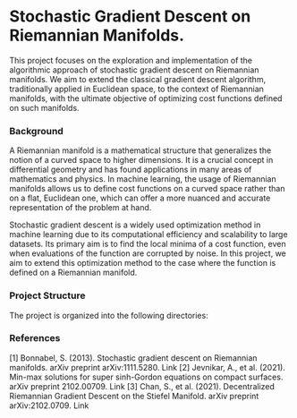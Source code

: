 # Stochastic Gradient Descent on Riemannian Manifolds.

This project focuses on the exploration and implementation of the algorithmic approach of stochastic gradient descent on Riemannian manifolds. We aim to extend the classical gradient descent algorithm, traditionally applied in Euclidean space, to the context of Riemannian manifolds, with the ultimate objective of optimizing cost functions defined on such manifolds.

### Background
A Riemannian manifold is a mathematical structure that generalizes the notion of a curved space to higher dimensions. It is a crucial concept in differential geometry and has found applications in many areas of mathematics and physics. In machine learning, the usage of Riemannian manifolds allows us to define cost functions on a curved space rather than on a flat, Euclidean one, which can offer a more nuanced and accurate representation of the problem at hand.

Stochastic gradient descent is a widely used optimization method in machine learning due to its computational efficiency and scalability to large datasets. Its primary aim is to find the local minima of a cost function, even when evaluations of the function are corrupted by noise. In this project, we aim to extend this optimization method to the case where the function is defined on a Riemannian manifold.

### Project Structure
The project is organized into the following directories:




### References
[1] Bonnabel, S. (2013). Stochastic gradient descent on Riemannian manifolds. arXiv preprint arXiv:1111.5280. Link
[2] Jevnikar, A., et al. (2021). Min-max solutions for super sinh-Gordon equations on compact surfaces. arXiv preprint 2102.00709. Link
[3] Chan, S., et al. (2021). Decentralized Riemannian Gradient Descent on the Stiefel Manifold. arXiv preprint arXiv:2102.0709. Link

